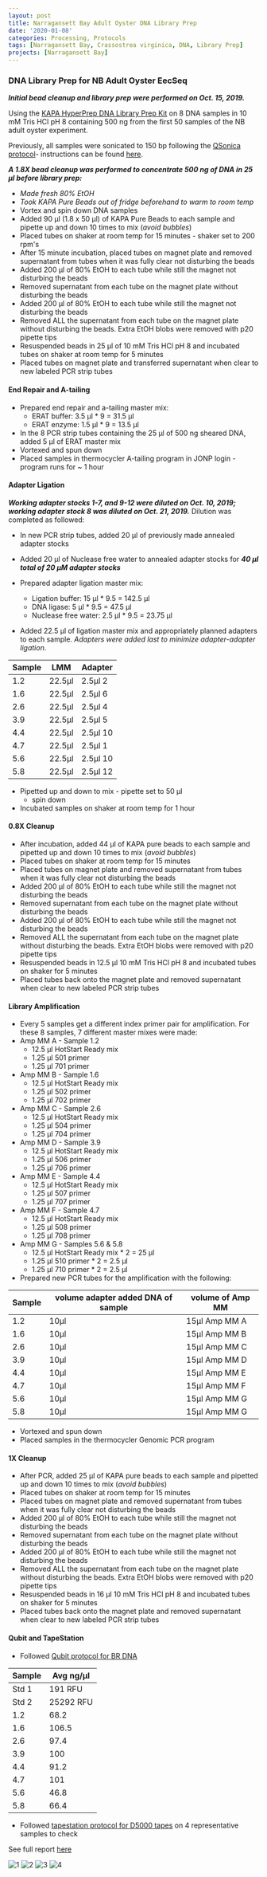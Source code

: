 ```yaml
---
layout: post
title: Narragansett Bay Adult Oyster DNA Library Prep
date: '2020-01-08'
categories: Processing, Protocols
tags: [Narragansett Bay, Crassostrea virginica, DNA, Library Prep]
projects: [Narragansett Bay]
---
```


### DNA Library Prep for NB Adult Oyster EecSeq

***Initial bead cleanup and library prep were performed on Oct. 15, 2019.***

Using the [KAPA HyperPrep DNA Library Prep Kit](https://sequencing.roche.com/en-us/products-solutions/by-category/library-preparation/dna-library-preparation/kapa-hyperprep.html) on 8 DNA samples in 10 mM Tris HCl pH 8 containing 500 ng from the first 50 samples of the NB adult oyster experiment.

Previously, all samples were sonicated to 150 bp following the [QSonica protocol](https://meschedl.github.io/MESPutnam_Open_Lab_Notebook/Qsonica/)- instructions can be found [here](https://amyzyck.github.io/AmyZyck_Notebook/Narragansett-Bay-Adult-Oyster-DNA-Sonication-Part-1/).

***A 1.8X bead cleanup was performed to concentrate 500 ng of DNA in 25 μl before library prep:***

- _Made fresh 80% EtOH_
- _Took KAPA Pure Beads out of fridge beforehand to warm to room temp_
- Vortex and spin down DNA samples
- Added 90 μl (1.8 x 50 μl) of KAPA Pure Beads to each sample and pipette up and down 10 times to mix (_avoid bubbles_)
- Placed tubes on shaker at room temp for 15 minutes - shaker set to 200 rpm's
- After 15 minute incubation, placed tubes on magnet plate and removed supernatant from tubes when it was fully clear not disturbing the beads
- Added 200 μl of 80% EtOH to each tube while still the magnet not disturbing the beads
- Removed supernatant from each tube on the magnet plate without disturbing the beads
- Added 200 μl of 80% EtOH to each tube while still the magnet not disturbing the beads
- Removed ALL the supernatant from each tube on the magnet plate without disturbing the beads. Extra EtOH blobs were removed with p20 pipette tips
- Resuspended beads in 25 μl of 10 mM Tris HCl pH 8 and incubated tubes on shaker at room temp for 5 minutes
- Placed tubes on magnet plate and transferred supernatant when clear to new labeled PCR strip tubes

#### End Repair and A-tailing

- Prepared end repair and a-tailing master mix:
  - ERAT buffer: 3.5 μl * 9 = 31.5 μl
  - ERAT enzyme: 1.5 μl * 9 = 13.5 μl
- In the 8 PCR strip tubes containing the 25 μl of 500 ng sheared DNA, added 5 μl of ERAT master mix
- Vortexed and spun down
- Placed samples in thermocycler A-tailing program in JONP login - program runs for ~ 1 hour

#### Adapter Ligation

***Working adapter stocks 1-7, and 9-12 were diluted on Oct. 10, 2019; working adapter stock 8 was diluted on Oct. 21, 2019.*** Dilution was completed as followed:

- In new PCR strip tubes, added 20 μl of previously made annealed adapter stocks
- Added 20 μl of Nuclease free water to annealed adapter stocks for ***40 μl total of 20 μM adapter stocks***


- Prepared adapter ligation master mix:
  - Ligation buffer: 15 μl * 9.5 = 142.5 μl
  - DNA ligase: 5 μl * 9.5 = 47.5 μl
  - Nuclease free water: 2.5 μl * 9.5 = 23.75 μl
- Added 22.5 μl of ligation master mix and appropriately planned adapters to each sample. _Adapters were added last to minimize adapter-adapter ligation_.

|Sample|LMM|Adapter|
|---|---|---|
|1.2|22.5μl|2.5μl 2|
|1.6|22.5μl|2.5μl 6|
|2.6|22.5μl|2.5μl 4|
|3.9|22.5μl|2.5μl 5|
|4.4|22.5μl|2.5μl 10|
|4.7|22.5μl|2.5μl 1|
|5.6|22.5μl|2.5μl 10|
|5.8|22.5μl|2.5μl 12|

- Pipetted up and down to mix - pipette set to 50 μl
  - spin down
- Incubated samples on shaker at room temp for 1 hour

#### 0.8X Cleanup

- After incubation, added 44 μl of KAPA pure beads to each sample and pipetted up and down 10 times to mix (_avoid bubbles_)
- Placed tubes on shaker at room temp for 15 minutes
- Placed tubes on magnet plate and removed supernatant from tubes when it was fully clear not disturbing the beads
- Added 200 μl of 80% EtOH to each tube while still the magnet not disturbing the beads
- Removed supernatant from each tube on the magnet plate without disturbing the beads
- Added 200 μl of 80% EtOH to each tube while still the magnet not disturbing the beads
- Removed ALL the supernatant from each tube on the magnet plate without disturbing the beads. Extra EtOH blobs were removed with p20 pipette tips
- Resuspended beads in 12.5 μl 10 mM Tris HCl pH 8 and incubated tubes on shaker for 5 minutes
- Placed tubes back onto the magnet plate and removed supernatant when clear to new labeled PCR strip tubes

#### Library Amplification

- Every 5 samples get a different index primer pair for amplification. For these 8 samples, 7 different master mixes were made:
- Amp MM A - Sample 1.2
  - 12.5 μl HotStart Ready mix
  - 1.25 μl 501 primer
  - 1.25 μl 701 primer
- Amp MM B - Sample 1.6
  - 12.5 μl HotStart Ready mix
  - 1.25 μl 502 primer
  - 1.25 μl 702 primer
- Amp MM C - Sample 2.6
  - 12.5 μl HotStart Ready mix
  - 1.25 μl 504 primer
  - 1.25 μl 704 primer
- Amp MM D - Sample 3.9
  - 12.5 μl HotStart Ready mix
  - 1.25 μl 506 primer
  - 1.25 μl 706 primer
- Amp MM E - Sample 4.4
  - 12.5 μl HotStart Ready mix
  - 1.25 μl 507 primer
  - 1.25 μl 707 primer
- Amp MM F - Sample 4.7
  - 12.5 μl HotStart Ready mix
  - 1.25 μl 508 primer
  - 1.25 μl 708 primer
- Amp MM G - Samples 5.6 & 5.8
  - 12.5 μl HotStart Ready mix * 2 = 25 μl
  - 1.25 μl 510 primer * 2 = 2.5 μl
  - 1.25 μl 710 primer * 2 = 2.5 μl
- Prepared new PCR tubes for the amplification with the following:

|Sample|volume adapter added DNA of sample|volume of Amp MM|
|---|----|----|
|1.2|10μl|15μl Amp MM A|
|1.6|10μl|15μl Amp MM B|
|2.6|10μl|15μl Amp MM C|
|3.9|10μl|15μl Amp MM D|
|4.4|10μl|15μl Amp MM E|
|4.7|10μl|15μl Amp MM F|
|5.6|10μl|15μl Amp MM G|
|5.8|10μl|15μl Amp MM G|

- Vortexed and spun down
- Placed samples in the thermocycler Genomic PCR program

#### 1X Cleanup

- After PCR, added 25 μl of KAPA pure beads to each sample and pipetted up and down 10 times to mix (_avoid bubbles_)
- Placed tubes on shaker at room temp for 15 minutes
- Placed tubes on magnet plate and removed supernatant from tubes when it was fully clear not disturbing the beads
- Added 200 μl of 80% EtOH to each tube while still the magnet not disturbing the beads
- Removed supernatant from each tube on the magnet plate without disturbing the beads
- Added 200 μl of 80% EtOH to each tube while still the magnet not disturbing the beads
- Removed ALL the supernatant from each tube on the magnet plate without disturbing the beads. Extra EtOH blobs were removed with p20 pipette tips
- Resuspended beads in 16 μl 10 mM Tris HCl pH 8 and incubated tubes on shaker for 5 minutes
- Placed tubes back onto the magnet plate and removed supernatant when clear to new labeled PCR strip tubes

#### Qubit and TapeStation

- Followed [Qubit protocol for BR DNA](https://meschedl.github.io/MESPutnam_Open_Lab_Notebook/Qubit-Protocol/)

|Sample|Avg ng/μl|
|----|----|
|Std 1|191 RFU|
|Std 2|25292 RFU|
|1.2|68.2|
|1.6|106.5|
|2.6|97.4|
|3.9|100|
|4.4|91.2|
|4.7|101|
|5.6|46.8|
|5.8|66.4|

- Followed [tapestation protocol for D5000 tapes](https://meschedl.github.io/MESPutnam_Open_Lab_Notebook/DNA-Tapestation/) on 4 representative samples to check

See full report [here](https://drive.google.com/a/uri.edu/file/d/1gOXP601mOL54BYIJOa_hCchIj3Qa6pyP/view?usp=sharing)

![1](https://github.com/amyzyck/AmyZyck_Notebook/blob/master/images/Sample1.2.png)
![2](https://github.com/amyzyck/AmyZyck_Notebook/blob/master/images/Sample3.9.png)
![3](https://github.com/amyzyck/AmyZyck_Notebook/blob/master/images/Sample5.6.png)
![4](https://github.com/amyzyck/AmyZyck_Notebook/blob/master/images/Sample5.8.png)
